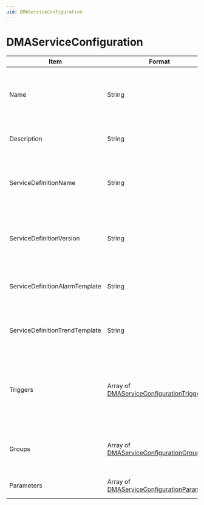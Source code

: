 ```yaml
---
uid: DMAServiceConfiguration
---
```


# DMAServiceConfiguration

| Item | Format | Description |
|--|--|--|
| Name | String | The name of the service. A limit of at most 150 characters applies. |
| Description | String | The description of the service. |
| ServiceDefinitionName | String | The name of the service definition used for this service. |
| ServiceDefinitionVersion | String | The version of the service definition used for this service. |
| ServiceDefinitionAlarmTemplate | String | The alarm template used to monitor the service. |
| ServiceDefinitionTrendTemplate | String | The trend template used to track the service trend data. |
| Triggers | Array of [DMAServiceConfigurationTrigger](xref:DMAServiceConfigurationTrigger) | The triggers that determine whether a child item is included in the service or not. |
| Groups | Array of [DMAServiceConfigurationGroup](xref:DMAServiceConfigurationGroup) | The groups of child items contained within the service. |
| Parameters | Array of [DMAServiceConfigurationParameter](xref:DMAServiceConfigurationParameter) | The child items of the service. |
